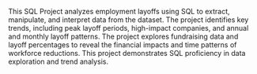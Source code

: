 This SQL Project analyzes employment layoffs using SQL to extract, manipulate, and interpret data from the dataset. The project identifies key trends, including peak layoff periods, high-impact companies, and annual and monthly layoff patterns. The project explores fundraising data and layoff percentages to reveal the financial impacts and time patterns of workforce reductions. This project demonstrates SQL proficiency in data exploration and trend analysis.
